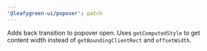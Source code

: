 ```yaml
---
'@leafygreen-ui/popover': patch
---
```


Adds back transition to popover open. Uses `getComputedStyle` to get content width instead of `getBoundingClientRect` and `offsetWidth`.
